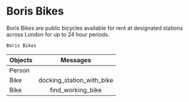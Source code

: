 # Boris Bikes #

Boris Bikes are public bicycles available for rent at designated stations across London for up to 24 hour periods.

```Boris Bikes```


|Objects | Messages                |
|--------|:-----------------------:|
|Person  |                         |
|Bike    |docking_station_with_bike|
|Bike    |find_working_bike        |
